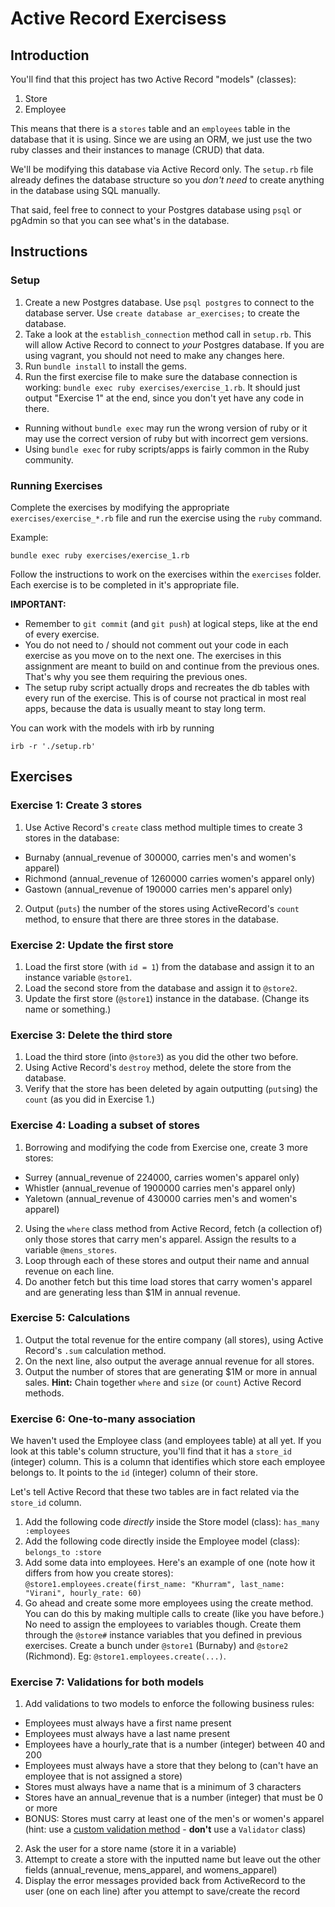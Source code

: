 # Active Record Exercisess

## Introduction

You'll find that this project has two Active Record "models" (classes):

1. Store
2. Employee

This means that there is a `stores` table and an `employees` table in the database that it is using. Since we are using an ORM, we just use the two ruby classes and their instances to manage (CRUD) that data.

We'll be modifying this database via Active Record only. The `setup.rb` file already defines the database structure so you _don't need_ to create anything in the database using SQL manually.

That said, feel free to connect to your Postgres database using `psql` or pgAdmin so that you can see what's in the database.

## Instructions

### Setup

1. Create a new Postgres database. Use `psql postgres` to connect to the database server. Use `create database ar_exercises;` to create the database.
2. Take a look at the `establish_connection` method call in `setup.rb`. This will allow Active Record to connect to *your* Postgres database. If you are using vagrant, you should not need to make any changes here.
3. Run `bundle install` to install the gems.
4. Run the first exercise file to make sure the database connection is working: `bundle exec ruby exercises/exercise_1.rb`. It should just output "Exercise 1" at the end, since you don't yet have any code in there.
  * Running without `bundle exec` may run the wrong version of ruby or it may use the correct version of ruby but with incorrect gem versions. 
  * Using `bundle exec` for ruby scripts/apps is fairly common in the Ruby community.

### Running Exercises

Complete the exercises by modifying the appropriate `exercises/exercise_*.rb` file and run the exercise using the `ruby` command.

Example:

    bundle exec ruby exercises/exercise_1.rb

Follow the instructions to work on the exercises within the `exercises` folder. Each exercise is to be completed in it's appropriate file.

**IMPORTANT:**

* Remember to `git commit` (and `git push`) at logical steps, like at the end of every exercise.
* You do not need to / should not comment out your code in each exercise as you move on to the next one. The exercises in this assignment are meant to build on and continue from the previous ones. That's why you see them requiring the previous ones.
* The setup ruby script actually drops and recreates the db tables with every run of the exercise. This is of course not practical in most real apps, because the data is usually meant to stay long term.

You can work with the models with irb by running

    irb -r './setup.rb'

## Exercises

### Exercise 1: Create 3 stores

1. Use Active Record's `create` class method multiple times to create 3 stores in the database:
  * Burnaby (annual_revenue of 300000, carries men's and women's apparel)
  * Richmond (annual_revenue of 1260000 carries women's apparel only)
  * Gastown (annual_revenue of 190000 carries men's apparel only)
2. Output (`puts`) the number of the stores using ActiveRecord's `count` method, to ensure that there are three stores in the database.

### Exercise 2: Update the first store

1. Load the first store (with `id = 1`) from the database and assign it to an instance variable `@store1`.
2. Load the second store from the database and assign it to `@store2`.
3. Update the first store (`@store1`) instance in the database. (Change its name or something.)

### Exercise 3: Delete the third store

1. Load the third store (into `@store3`) as you did the other two before.
2. Using Active Record's `destroy` method, delete the store from the database.
3. Verify that the store has been deleted by again outputting (`puts`ing) the `count` (as you did in Exercise 1.)

### Exercise 4: Loading a subset of stores

1. Borrowing and modifying the code from Exercise one, create 3 more stores:
  * Surrey (annual_revenue of 224000, carries women's apparel only)
  * Whistler (annual_revenue of 1900000 carries men's apparel only)
  * Yaletown (annual_revenue of 430000 carries men's and women's apparel)
2. Using the `where` class method from Active Record, fetch (a collection of) only those stores that carry men's apparel. Assign the results to a variable `@mens_stores`.
3. Loop through each of these stores and output their name and annual revenue on each line.
4. Do another fetch but this time load stores that carry women's apparel and are generating less than $1M in annual revenue.

### Exercise 5: Calculations

1. Output the total revenue for the entire company (all stores), using Active Record's `.sum` calculation method.
2. On the next line, also output the average annual revenue for all stores.
3. Output the number of stores that are generating $1M or more in annual sales. **Hint:** Chain together `where` and `size` (or `count`) Active Record methods.

### Exercise 6: One-to-many association

We haven't used the Employee class (and employees table) at all yet. If you look at this table's column structure, you'll find that it has a `store_id` (integer) column. This is a column that identifies which store each employee belongs to. It points to the `id` (integer) column of their store.

Let's tell Active Record that these two tables are in fact related via the `store_id` column.

1. Add the following code _directly_ inside the Store model (class): `has_many :employees`
2. Add the following code directly inside the Employee model (class): `belongs_to :store`
3. Add some data into employees. Here's an example of one (note how it differs from how you create stores): `@store1.employees.create(first_name: "Khurram", last_name: "Virani", hourly_rate: 60)`
4. Go ahead and create some more employees using the create method. You can do this by making multiple calls to create (like you have before.) No need to assign the employees to variables though. Create them through the `@store#` instance variables that you defined in previous exercises. Create a bunch under `@store1` (Burnaby) and `@store2` (Richmond). Eg: `@store1.employees.create(...)`.

### Exercise 7: Validations for both models

1. Add validations to two models to enforce the following business rules:
  * Employees must always have a first name present
  * Employees must always have a last name present
  * Employees have a hourly_rate that is a number (integer) between 40 and 200
  * Employees must always have a store that they belong to (can't have an employee that is not assigned a store)
  * Stores must always have a name that is a minimum of 3 characters
  * Stores have an annual_revenue that is a number (integer) that must be 0 or more
  * BONUS: Stores must carry at least one of the men's or women's apparel (hint: use a [custom validation method](http://guides.rubyonrails.org/active_record_validations.html#custom-methods) - **don't** use a `Validator` class)
2. Ask the user for a store name (store it in a variable)
3. Attempt to create a store with the inputted name but leave out the other fields (annual_revenue, mens_apparel, and womens_apparel)
4. Display the error messages provided back from ActiveRecord to the user (one on each line) after you attempt to save/create the record
